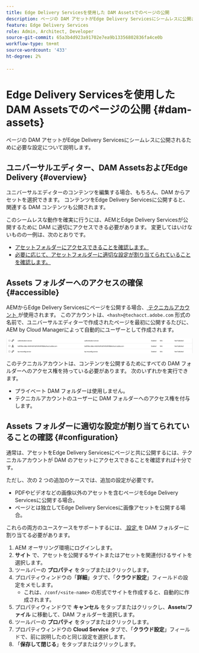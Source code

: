 ```yaml
---
title: Edge Delivery Servicesを使用した DAM Assetsでのページの公開
description: ページの DAM アセットがEdge Delivery Servicesにシームレスに公開されるために必要な設定について説明します。
feature: Edge Delivery Services
role: Admin, Architect, Developer
source-git-commit: 65a3b4d923a91702e7ea9b13356802836fa4ce0b
workflow-type: tm+mt
source-wordcount: '433'
ht-degree: 2%

---
```



# Edge Delivery Servicesを使用した DAM Assetsでのページの公開 {#dam-assets}

ページの DAM アセットがEdge Delivery Servicesにシームレスに公開されるために必要な設定について説明します。

## ユニバーサルエディター、DAM AssetsおよびEdge Delivery {#overview}

ユニバーサルエディターのコンテンツを編集する場合、もちろん、DAM からアセットを選択できます。 コンテンツをEdge Delivery Servicesに公開すると、関連する DAM コンテンツも公開されます。

このシームレスな動作を確実に行うには、AEMとEdge Delivery Servicesが公開するために DAM に適切にアクセスできる必要があります。 変更してはいけないものの一例は、次のとおりです。

* [アセットフォルダーにアクセスできることを確認します。](#accessible)
* [必要に応じて、アセットフォルダーに適切な設定が割り当てられていることを確認します。](#configuration)

## Assets フォルダーへのアクセスの確保 {#accessible}

AEMからEdge Delivery Servicesにページを公開する場合、[ テクニカルアカウント ](/help/implementing/developing/introduction/generating-access-tokens-for-server-side-apis.md) が使用されます。 このアカウントは、`<hash>@techacct.adobe.com` 形式の名前で、ユニバーサルエディターで作成されたページを最初に公開するたびに、AEM by Cloud Managerによって自動的にユーザーとして作成されます。

![ テクニカルアカウント ](/help/edge/wysiwyg-authoring/assets/dam-assets/technical-account.png)

このテクニカルアカウントは、コンテンツを公開するためにすべての DAM フォルダーへのアクセス権を持っている必要があります。 次のいずれかを実行できます。

* プライベート DAM フォルダーは使用しません。
* テクニカルアカウントのユーザーに DAM フォルダーへのアクセス権を付与します。

## Assets フォルダーに適切な設定が割り当てられていることの確認 {#configuration}

通常は、アセットをEdge Delivery Servicesにページと共に公開するには、テクニカルアカウントが DAM のアセットにアクセスできることを確認すれば十分です。

ただし、次の 2 つの追加のケースでは、追加の設定が必要です。

* PDFやビデオなどの画像以外のアセットを含むページをEdge Delivery Servicesに公開する場合。
* ページとは独立してEdge Delivery Servicesに画像アセットを公開する場合。

これらの両方のユースケースをサポートするには、[ 設定 ](/help/implementing/developing/introduction/configurations.md) を DAM フォルダーに割り当てる必要があります。

1. AEM オーサリング環境にログインします。
1. **サイト** で、アセットを公開するサイトまたはアセットを関連付けるサイトを選択します。
1. ツールバーの **プロパティ** をタップまたはクリックします。
1. プロパティウィンドウの「**詳細**」タブで、「**クラウド設定**」フィールドの設定をメモします。
   * これは、`/conf/<site-name>` の形式でサイトを作成すると、自動的に作成されます。
1. プロパティウィンドウで **キャンセル** をタップまたはクリックし、**Assets**/**ファイル** に移動して、DAM フォルダーを選択します。
1. ツールバーの **プロパティ** をタップまたはクリックします。
1. プロパティウィンドウの **Cloud Service** タブで、「**クラウド設定**」フィールドで、前に説明したのと同じ設定を選択します。
1. 「**保存して閉じる**」をタップまたはクリックします。
